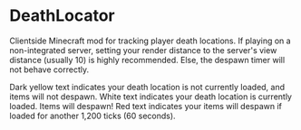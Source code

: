 # DeathLocator
Clientside Minecraft mod for tracking player death locations.
If playing on a non-integrated server, setting your render distance to the server's view distance (usually 10) is highly recommended. Else, the despawn timer will not behave correctly.

Dark yellow text indicates your death location is not currently loaded, and items will not despawn.
White text indicates your death location is currently loaded. Items will despawn!
Red text indicates your items will despawn if loaded for another 1,200 ticks (60 seconds).
